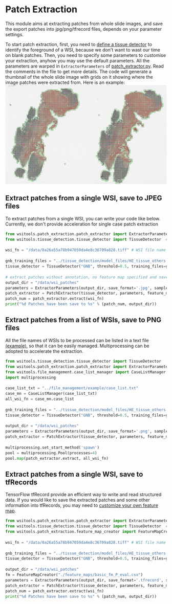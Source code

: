 # Patch Extraction
This module aims at extracting patches from whole slide images, and save the export patches into jpg/png/tfrecord files, depends on your parameter settings.   

To start patch extraction, first, you need to [define a tissue detector](../tissue_detection/tissue_detector.md) to identify the foreground of a WSI, because we don't want to wast our time on blank patches. Then, you need to specify some parameters to customise your extraction, anyhow you may use the default parameters. All the parameters are warped in ```ExtractorParameters``` of [patch_extractor.py](../../wsitools/patch_extraction/patch_extractor.py). Read the comments in the file to get more details. The code will generate a thumbnail of the whole slide image with grids on it showing where the image patches were extracted from. Here is an example:
![Patch_locations](../imgs/OCMC-004_extraction_grid.png)

## Extract patches from a single WSI, save to JPEG files
To extract patches from a single WSI, you can write your code like below.    
Currently, we don't provide acceleration for single case patch extraction
```python
from wsitools.patch_extraction.patch_extractor import ExtractorParameters, PatchExtractor
from wsitools.tissue_detection.tissue_detector import TissueDetector  # import dependent packages

wsi_fn = "/data/8a26a55a78b947059da4e8c36709a828.tiff" # WSI file name

gnb_training_files = "../tissue_detection/model_files/HE_tissue_others.tsv"
tissue_detector = TissueDetector("GNB", threshold=0.5, training_files=gnb_training_files)

# extract patches without annotation, no feature map specified and save patches to '.jpg'
output_dir = "/data/wsi_patches"
parameters = ExtractorParameters(output_dir, save_format='.jpg', sample_cnt=-1)
patch_extractor = PatchExtractor(tissue_detector, parameters, feature_map=None, annotations=None)
patch_num = patch_extractor.extract(wsi_fn)
print("%d Patches have been save to %s" % (patch_num, output_dir))
```

## Extract patches from a list of WSIs, save to PNG files
All the file names of WSIs to be processed can be listed in a text file [(example)](../../wsitools/file_management/example/case_list.txt), so that it can be easily managed.
Multiprocessing can be adopted to accelerate the extraction.
```python
from wsitools.tissue_detection.tissue_detector import TissueDetector 
from wsitools.patch_extraction.patch_extractor import ExtractorParameters, PatchExtractor
from wsitools.file_management.case_list_manager import CaseListManager
import multiprocessing

case_list_txt = "../file_management/example/case_list.txt"
case_mn = CaseListManager(case_list_txt)
all_wsi_fn = case_mn.case_list

gnb_training_files = "../tissue_detection/model_files/HE_tissue_others.tsv"
tissue_detector = TissueDetector("GNB", threshold=0.5, training_files=gnb_training_files)

output_dir = "/data/wsi_patches"
parameters = ExtractorParameters(output_dir, save_format='.png', sample_cnt=-1)
patch_extractor = PatchExtractor(tissue_detector, parameters, feature_map=None, annotations=None)

multiprocessing.set_start_method('spawn')
pool = multiprocessing.Pool(processes=4)
pool.map(patch_extractor.extract, all_wsi_fn)
```
## Extract patches from a single WSI, save to tfRecords
TensorFlow tfRecord provide an efficient way to write and read structured data.
If you would like to save the extracted patches and some other information into tfRecords, you may need to [customize your own feature map](./feature_map.md).

```python
from wsitools.patch_extraction.patch_extractor import ExtractorParameters, PatchExtractor
from wsitools.tissue_detection.tissue_detector import TissueDetector  # import dependent packages
from wsitools.patch_extraction.feature_map_creator import FeatureMapCreator

wsi_fn = "/data/8a26a55a78b947059da4e8c36709a828.tiff" # WSI file name

gnb_training_files = "../tissue_detection/model_files/HE_tissue_others.tsv"
tissue_detector = TissueDetector("GNB", threshold=0.5, training_files=gnb_training_files)

output_dir = "/data/wsi_patches"
fm = FeatureMapCreator("./feature_maps/basic_fm_P_eval.csv")
parameters = ExtractorParameters(output_dir, save_format='.tfrecord', sample_cnt=-1)
patch_extractor = PatchExtractor(tissue_detector, parameters, feature_map=fm, annotations=None)
patch_num = patch_extractor.extract(wsi_fn)
print("%d Patches have been save to %s" % (patch_num, output_dir))
```












